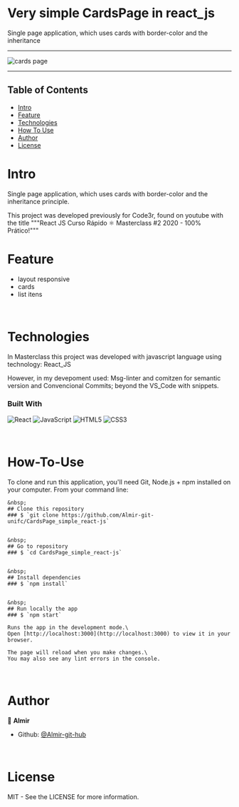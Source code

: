 Very simple CardsPage in react_js
====================================
Single page application, which uses cards with border-color and the inheritance

---------------------------------------------------------------------------------------------------------


![cards page](https://github.com/Almir-git-unifc/CardsPage_simple_react-js/blob/main/ascreenshot.png)


--------------------------------------------------------------------------------------

<!-- START doctoc generated TOC please keep comment here to allow auto update -->
<!-- DON'T EDIT THIS SECTION, INSTEAD RE-RUN doctoc TO UPDATE -->
## Table of Contents
- [Intro](#Intro)
- [Feature](#Feature)
- [Technologies](#Technologies)
- [How To Use](#How-To-Use)
- [Author](#Author)
- [License](#License)

<!-- END doctoc generated TOC please keep comment here to allow auto update -->


# Intro <a name = "Intro"></a>
Single page application, which uses cards with border-color and the inheritance principle.

This project was developed previously for Code3r, found on youtube with the title """React JS Curso Rápido ⚛️ Masterclass #2 2020 - 100% Prático!"""



# Feature <a name = "Feature"></a>
- layout responsive
- cards
- list itens


&nbsp;
# Technologies <a name = "Technologies"></a>
In Masterclass this project was developed with javascript language using technology: React_JS

However, in my devepoment used:
Msg-linter and comitzen for semantic version and Convencional Commits;  beyond the VS_Code with snippets. 

### Built With 
![React](https://img.shields.io/badge/react-%2320232a.svg?style=for-the-badge&logo=react&logoColor=%2361DAFB)
![JavaScript](https://img.shields.io/badge/javascript-%23323330.svg?style=for-the-badge&logo=javascript&logoColor=%23F7DF1E)
![HTML5](https://img.shields.io/badge/html5-%23E34F26.svg?style=for-the-badge&logo=html5&logoColor=white)
![CSS3](https://img.shields.io/badge/css3-%231572B6.svg?style=for-the-badge&logo=css3&logoColor=white)

 
&nbsp;
# How-To-Use <a name = "How-To-Use"></a>

To clone and run this application, you'll need Git, Node.js + npm installed on your computer. 
From your command line:

```
&nbsp;
## Clone this repository
### $ `git clone https://github.com/Almir-git-unifc/CardsPage_simple_react-js`


&nbsp;
## Go to repository
### $ `cd CardsPage_simple_react-js`


&nbsp;
## Install dependencies
### $ `npm install`


&nbsp;
## Run locally the app
### $ `npm start`

Runs the app in the development mode.\
Open [http://localhost:3000](http://localhost:3000) to view it in your browser.

The page will reload when you make changes.\
You may also see any lint errors in the console.
```

&nbsp;
# Author <a name = "Author"></a>

👤 **Almir**

- Github: [@Almir-git-hub](https://github.com/Almir-git-unifc)


&nbsp;
# License <a name = "License"></a>

MIT - See the LICENSE for more information.



<!-- 
Instrucoes para readme.md

https://blog.rocketseat.com.br/como-fazer-um-bom-readme/

Use estas badges:  https://ileriayo.github.io/markdown-badges/
->
